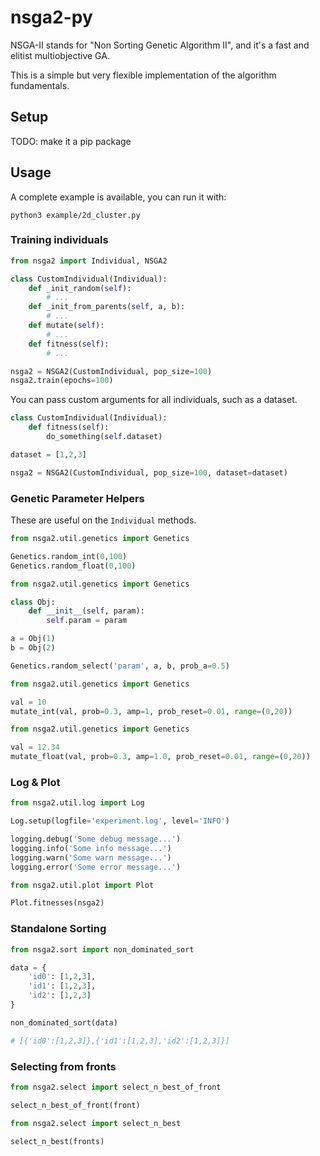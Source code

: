 # nsga2-py

NSGA-II stands for "Non Sorting Genetic Algorithm II", and it's a fast and elitist multiobjective GA.

This is a simple but very flexible implementation of the algorithm fundamentals.

## Setup

TODO: make it a pip package

## Usage

A complete example is available, you can run it with:
```
python3 example/2d_cluster.py
```

### Training individuals
```python
from nsga2 import Individual, NSGA2

class CustomIndividual(Individual):
    def _init_random(self):
        # ...
    def _init_from_parents(self, a, b):
        # ...
    def mutate(self):
        # ...
    def fitness(self):
        # ...

nsga2 = NSGA2(CustomIndividual, pop_size=100)
nsga2.train(epochs=100)
```

You can pass custom arguments for all individuals, such as a dataset.
```python
class CustomIndividual(Individual):
    def fitness(self):
        do_something(self.dataset)

dataset = [1,2,3]

nsga2 = NSGA2(CustomIndividual, pop_size=100, dataset=dataset)
```

### Genetic Parameter Helpers

These are useful on the `Individual` methods.

```python
from nsga2.util.genetics import Genetics

Genetics.random_int(0,100)
Genetics.random_float(0,100)
```
```python
from nsga2.util.genetics import Genetics

class Obj:
    def __init__(self, param):
        self.param = param

a = Obj(1)
b = Obj(2)

Genetics.random_select('param', a, b, prob_a=0.5)
```
```python
from nsga2.util.genetics import Genetics

val = 10
mutate_int(val, prob=0.3, amp=1, prob_reset=0.01, range=(0,20))
```
```python
from nsga2.util.genetics import Genetics

val = 12.34
mutate_float(val, prob=0.3, amp=1.0, prob_reset=0.01, range=(0,20))
```

### Log & Plot

```python
from nsga2.util.log import Log

Log.setup(logfile='experiment.log', level='INFO')

logging.debug('Some debug message...')
logging.info('Some info message...')
logging.warn('Some warn message...')
logging.error('Some error message...')
```
```python
from nsga2.util.plot import Plot

Plot.fitnesses(nsga2)
```

### Standalone Sorting

```python
from nsga2.sort import non_dominated_sort

data = {
    'id0': [1,2,3],
    'id1': [1,2,3],
    'id2': [1,2,3]
}

non_dominated_sort(data)

# [{'id0':[1,2,3]},{'id1':[1,2,3],'id2':[1,2,3]}]
```

### Selecting from fronts

```python
from nsga2.select import select_n_best_of_front

select_n_best_of_front(front)
```
```python
from nsga2.select import select_n_best

select_n_best(fronts)
```
